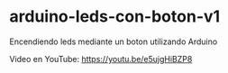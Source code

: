 # arduino-leds-con-boton-v1
Encendiendo leds mediante un boton utilizando Arduino

Video en YouTube: https://youtu.be/e5ujgHiBZP8
